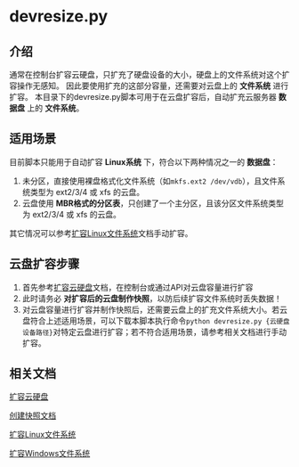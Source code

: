 # devresize.py

## 介绍

通常在控制台扩容云硬盘，只扩充了硬盘设备的大小，硬盘上的文件系统对这个扩容操作无感知。
因此要使用扩充的这部分容量，还需要对云盘上的 **文件系统** 进行扩容。
本目录下的devresize.py脚本可用于在云盘扩容后，自动扩充云服务器 **数据盘** 上的 **文件系统**。

## 适用场景

目前脚本只能用于自动扩容 **Linux系统** 下，符合以下两种情况之一的 **数据盘**：
1. 未分区，直接使用裸盘格式化文件系统（如`mkfs.ext2 /dev/vdb`），且文件系统类型为 ext2/3/4 或 xfs 的云盘。
2. 云盘使用 **MBR格式的分区表**，只创建了一个主分区，且该分区文件系统类型为 ext2/3/4 或 xfs 的云盘。

其它情况可以参考[扩容Linux文件系统](https://cloud.tencent.com/document/product/362/6738)文档手动扩容。

## 云盘扩容步骤

1. 首先参考[扩容云硬盘](https://cloud.tencent.com/document/product/362/5747)文档，在控制台或通过API对云盘容量进行扩容
2. 此时请务必 **对扩容后的云盘制作快照**，以防后续扩容文件系统时丢失数据！
3. 对云盘容量进行扩容并制作快照后，还需要云盘上的扩充文件系统大小。若云盘符合上述适用场景，可以下载本脚本执行命令`python devresize.py {云硬盘设备路径}`对特定云盘进行扩容；若不符合适用场景，请参考相关文档进行手动扩容。

## 相关文档

[扩容云硬盘](https://cloud.tencent.com/document/product/362/5747)

[创建快照文档](https://cloud.tencent.com/document/product/362/5755)

[扩容Linux文件系统](https://cloud.tencent.com/document/product/362/6738)

[扩容Windows文件系统](https://cloud.tencent.com/document/product/362/6737)
